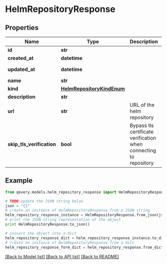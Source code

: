 # HelmRepositoryResponse


## Properties

Name | Type | Description | Notes
------------ | ------------- | ------------- | -------------
**id** | **str** |  | [readonly] 
**created_at** | **datetime** |  | [readonly] 
**updated_at** | **datetime** |  | [optional] [readonly] 
**name** | **str** |  | 
**kind** | [**HelmRepositoryKindEnum**](HelmRepositoryKindEnum.md) |  | [optional] 
**description** | **str** |  | [optional] 
**url** | **str** | URL of the helm repository | [optional] 
**skip_tls_verification** | **bool** | Bypass tls certificate verification when connecting to repository | [optional] 

## Example

```python
from qovery.models.helm_repository_response import HelmRepositoryResponse

# TODO update the JSON string below
json = "{}"
# create an instance of HelmRepositoryResponse from a JSON string
helm_repository_response_instance = HelmRepositoryResponse.from_json(json)
# print the JSON string representation of the object
print HelmRepositoryResponse.to_json()

# convert the object into a dict
helm_repository_response_dict = helm_repository_response_instance.to_dict()
# create an instance of HelmRepositoryResponse from a dict
helm_repository_response_form_dict = helm_repository_response.from_dict(helm_repository_response_dict)
```
[[Back to Model list]](../README.md#documentation-for-models) [[Back to API list]](../README.md#documentation-for-api-endpoints) [[Back to README]](../README.md)


